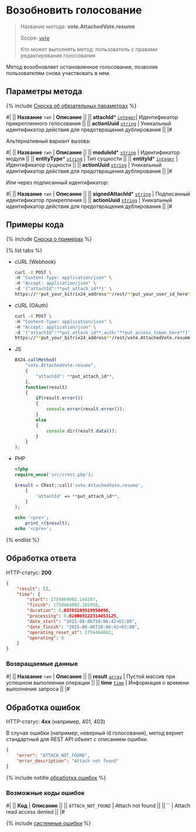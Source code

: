 # Возобновить голосование

> Название метода: **vote.AttachedVote.resume**
>
> Scope: [`vote`](../scopes/permissions.md)
>
> Кто может выполнять метод: пользователь с правами редактирования голосования

Метод возобновляет остановленное голосование, позволяя пользователям снова участвовать в нем.

## Параметры метода

{% include [Сноска об обязательных параметрах](../../_includes/required.md) %}

#|
|| **Название**
`тип` | **Описание** ||
|| **attachId***
[`integer`](../data-types.md)| Идентификатор прикрепленного голосования ||
|| **actionUuid**
[`string`](../data-types.md) | Уникальный идентификатор действия для предотвращения дублирования ||
|#

Альтернативный вариант вызова:

#|
|| **Название**
`тип` | **Описание** ||
|| **moduleId***
[`string`](../data-types.md) | Идентификатор модуля ||
|| **entityType***
[`string`](../data-types.md) | Тип сущности ||
|| **entityId***
[`integer`](../data-types.md) | Идентификатор сущности ||
|| **actionUuid**
[`string`](../data-types.md) | Уникальный идентификатор действия для предотвращения дублирования ||
|#

Или через подписанный идентификатор:

#|
|| **Название**
`тип` | **Описание** ||
|| **signedAttachId***
[`string`](../data-types.md) | Подписанный идентификатор прикрепления ||
|| **actionUuid**
[`string`](../data-types.md) | Уникальный идентификатор действия для предотвращения дублирования ||
|#

## Примеры кода

{% include [Сноска о примерах](../../../_includes/examples.md) %}

{% list tabs %}

- cURL (Webhook)

    ```bash
    curl -X POST \
    -H "Content-Type: application/json" \
    -H "Accept: application/json" \
    -d '{"attachId":**put_attach_id**}' \
    https://**put_your_bitrix24_address**/rest/**put_your_user_id_here**/**put_your_webbhook_here**/vote.AttachedVote.resume
    ```

- cURL (OAuth)

    ```bash
    curl -X POST \
    -H "Content-Type: application/json" \
    -H "Accept: application/json" \
    -d '{"attachId":**put_attach_id**,auth:"**put_access_token_here**}' \
    https://**put_your_bitrix24_address**/rest/vote.AttachedVote.resume
    ```

- JS

    ```js
    BX24.callMethod(
        "vote.AttachedVote.resume",
        {
            "attachId": **put_attach_id**,
        },
        function(result)
        {
            if(result.error())
            {
                console.error(result.error());
            }
            else
            {
                console.dir(result.data());
            }
        }
    );
    ```

- PHP

    ```php
    <?php
    require_once('src/crest.php');

    $result = CRest::call('vote.AttachedVote.resume',
        [
            'attachId' => **put_attach_id**,
        ]
    );

    echo '<pre>';
        print_r($result);
    echo '</pre>';
    ```

{% endlist %}

## Обработка ответа

HTTP-статус: **200**

```json
{
    "result": [],
    "time": {
        "start": 1754464002.144207,
        "finish": 1754464002.182058,
        "duration": 0.03785109519958496,
        "processing": 0.020069122314453125,
        "date_start": "2025-08-06T10:06:42+03:00",
        "date_finish": "2025-08-06T10:06:42+03:00",
        "operating_reset_at": 1754464602,
        "operating": 0
    }
}
```

### Возвращаемые данные

#|
|| **Название**
`тип` | **Описание** ||
|| **result**
[`array`]((../data-types.md)) | Пустой массив при успешном выполнении операции ||
|| **time**
[`time`]((../data-types.md#time)) | Информация о времени выполнения запроса ||
|#

## Обработка ошибок

HTTP-статус: **4xx** (например, 401, 403)

В случае ошибки (например, неверный id голосования), метод вернет стандартный для REST API объект с описанием ошибки.

```json
{
    "error": "ATTACH_NOT_FOUND",
    "error_description": "Attach not found"
}
```

{% include notitle [обработка ошибок](../../_includes/error-info.md) %}

### Возможные коды ошибок

#|
|| **Код** | **Описание** ||
|| `ATTACH_NOT_FOUND` | Attach not found ||
|| `` | Attach read access denied ||
|#

{% include [системные ошибки](../../_includes/system-errors.md) %}
